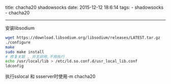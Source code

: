 title: chacha20 shadowsocks
date: 2015-12-12 18:6:14
tags: 
    - shadowsocks
    - chacha20
    
---

安装libsodium

```bash
wget https://download.libsodium.org/libsodium/releases/LATEST.tar.gz
./configure
make
sudo make install
# 修复关联 , 并无卵用,不用执行
echo /usr/local/lib > /etc/ld.so.conf.d/usr_local_lib.conf
ldconfig
```
<!--more-->

执行sslocal 和 ssserver时使用-m chacha20